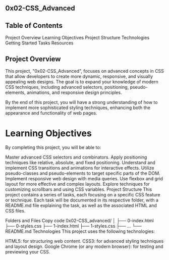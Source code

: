 ## 0x02-CSS_Advanced

## Table of Contents
Project Overview
Learning Objectives
Project Structure
Technologies
Getting Started
Tasks
Resources

## Project Overview
This project, "0x02-CSS_Advanced", focuses on advanced concepts in CSS that allow developers to create more dynamic, responsive, and visually appealing web designs. The goal is to expand your knowledge of modern CSS techniques, including advanced selectors, positioning, pseudo-elements, animations, and responsive design principles.

By the end of this project, you will have a strong understanding of how to implement more sophisticated styling techniques, enhancing both the appearance and functionality of web pages.

# Learning Objectives
By completing this project, you will be able to:

Master advanced CSS selectors and combinators.
Apply positioning techniques like relative, absolute, and fixed positioning.
Understand and implement CSS transitions and animations for interactive effects.
Utilize pseudo-classes and pseudo-elements to target specific parts of the DOM.
Implement responsive web design with media queries.
Use flexbox and grid layout for more effective and complex layouts.
Explore techniques for customizing scrollbars and using CSS variables.
Project Structure
This project contains a series of tasks, each focusing on a specific CSS feature or technique. Each task will be documented in its respective folder, with a README.md file explaining the task, as well as the associated HTML and CSS files.

Folders and Files
Copy code
0x02-CSS_advanced/
│
├── 0-index.html
├── 0-styles.css
├── 1-index.html
├── 1-styles.css
├── ...
└── README.md
Technologies
This project uses the following technologies:

HTML5: for structuring web content.
CSS3: for advanced styling techniques and layout design.
Google Chrome (or any modern browser): for testing and previewing your CSS.

